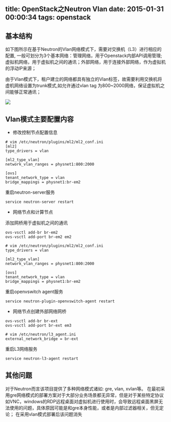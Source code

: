 title: OpenStack之Neutron Vlan
date: 2015-01-31 00:00:34
tags: openstack
---

## 基本结构

如下图所示在基于Neutron的Vlan网络模式下，需要对交换机（L3）进行相应的配置, 一般可划分为3个基本网络：管理网络，用于Openstack内部API调用管理; 虚拟机网络，用于虚拟机之间的通讯；外部网络，用于连接外部网络，作为虚拟机的浮动IP来源；

由于Vlan模式下，租户建立的网络都具有独立的Vlan标签，故需要利用交换机将虚机网络设置为trunk模式,如允许通过vlan tag 为800~2000网络，保证虚拟机之间能够正常通讯；

<!-- more -->

![](http://filehost.qiniudn.com/openstack-icehouse-vlan.png)


## Vlan模式主要配置内容

* 修改控制节点配置信息

```
# vim /etc/neutron/plugins/ml2/ml2_conf.ini
[ml2]
type_drivers = vlan

[ml2_type_vlan]
network_vlan_ranges = physnet1:800:2000

[ovs]
tenant_network_type = vlan
bridge_mappings = physnet1:br-em2
```

重启neutron-server服务

```
service neutron-server restart
```

* 网络节点和计算节点

添加网桥用于虚拟机之间的通讯

```
ovs-vsctl add-br br-em2
ovs-vsctl add-port br-em2 em2
```

```
# vim /etc/neutron/plugins/ml2/ml2_conf.ini
type_drivers = vlan

[ml2_type_vlan]
network_vlan_ranges = physnet1:800:2000

[ovs]
tenant_network_type = vlan
bridge_mappings = physnet1:br-em2
```

重启openvswitch agent服务

```
service neutron-plugin-openvswitch-agent restart
```

* 网络节点创建外部网络网桥

```
ovs-vsctl add-br br-ext
ovs-vsctl add-port br-ext em3
```

```
# vim /etc/neutron/l3_agent.ini
external_network_bridge = br-ext
```

重启L3网络服务

```
service neutron-l3-agent restart
```

## 其他问题

对于Neutron而言该项目提供了多种网络模式诸如: gre, vlan, xvlan等。 在最初采用gre网络模式的部署方案对于大部分业务场景都无异常，但是对于某些特定协议如VNC，windows的RDP远程桌面对虚拟机进行使用时，会导致远程桌面黑屏无法使用的问题，具体原因可能是和gre本身性能，或者是内部过滤器相关，但无定论； 在采用vlan模式部署后该问题消失
